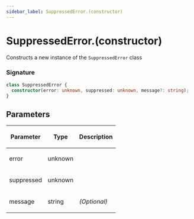 ```yaml
---
sidebar_label: SuppressedError.(constructor)
---
```


# SuppressedError.(constructor)

Constructs a new instance of the `SuppressedError` class

### Signature

```typescript
class SuppressedError {
  constructor(error: unknown, suppressed: unknown, message?: string);
}
```

## Parameters

<table><thead><tr><th>

Parameter

</th><th>

Type

</th><th>

Description

</th></tr></thead>
<tbody><tr><td>

error

</td><td>

unknown

</td><td>

</td></tr>
<tr><td>

suppressed

</td><td>

unknown

</td><td>

</td></tr>
<tr><td>

message

</td><td>

string

</td><td>

_(Optional)_

</td></tr>
</tbody></table>
